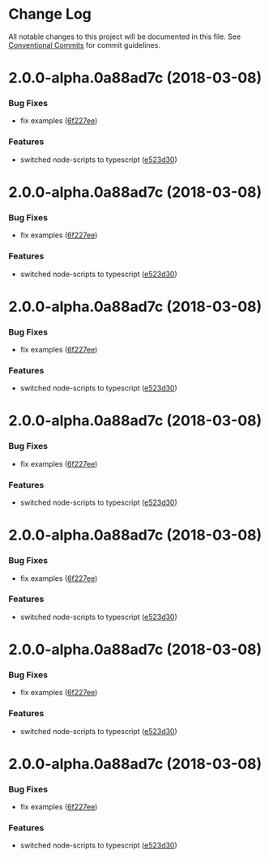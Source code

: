# Change Log

All notable changes to this project will be documented in this file.
See [Conventional Commits](https://conventionalcommits.org) for commit guidelines.

<a name="2.0.0-alpha.0a88ad7c"></a>

# 2.0.0-alpha.0a88ad7c (2018-03-08)

### Bug Fixes

* fix examples ([6f227ee](https://github.com/jameslnewell/tradie-v4/commit/6f227ee))

### Features

* switched node-scripts to typescript ([e523d30](https://github.com/jameslnewell/tradie-v4/commit/e523d30))

<a name="2.0.0-alpha.0a88ad7c"></a>

# 2.0.0-alpha.0a88ad7c (2018-03-08)

### Bug Fixes

* fix examples ([6f227ee](https://github.com/jameslnewell/tradie-v4/commit/6f227ee))

### Features

* switched node-scripts to typescript ([e523d30](https://github.com/jameslnewell/tradie-v4/commit/e523d30))

<a name="2.0.0-alpha.0a88ad7c"></a>

# 2.0.0-alpha.0a88ad7c (2018-03-08)

### Bug Fixes

* fix examples ([6f227ee](https://github.com/jameslnewell/tradie-v4/commit/6f227ee))

### Features

* switched node-scripts to typescript ([e523d30](https://github.com/jameslnewell/tradie-v4/commit/e523d30))

<a name="2.0.0-alpha.0a88ad7c"></a>

# 2.0.0-alpha.0a88ad7c (2018-03-08)

### Bug Fixes

* fix examples ([6f227ee](https://github.com/jameslnewell/tradie-v4/commit/6f227ee))

### Features

* switched node-scripts to typescript ([e523d30](https://github.com/jameslnewell/tradie-v4/commit/e523d30))

<a name="2.0.0-alpha.0a88ad7c"></a>

# 2.0.0-alpha.0a88ad7c (2018-03-08)

### Bug Fixes

* fix examples ([6f227ee](https://github.com/jameslnewell/tradie-v4/commit/6f227ee))

### Features

* switched node-scripts to typescript ([e523d30](https://github.com/jameslnewell/tradie-v4/commit/e523d30))

<a name="2.0.0-alpha.0a88ad7c"></a>

# 2.0.0-alpha.0a88ad7c (2018-03-08)

### Bug Fixes

* fix examples ([6f227ee](https://github.com/jameslnewell/tradie-v4/commit/6f227ee))

### Features

* switched node-scripts to typescript ([e523d30](https://github.com/jameslnewell/tradie-v4/commit/e523d30))

<a name="2.0.0-alpha.0a88ad7c"></a>

# 2.0.0-alpha.0a88ad7c (2018-03-08)

### Bug Fixes

* fix examples ([6f227ee](https://github.com/jameslnewell/tradie-v4/commit/6f227ee))

### Features

* switched node-scripts to typescript ([e523d30](https://github.com/jameslnewell/tradie-v4/commit/e523d30))
